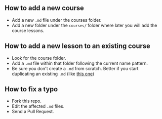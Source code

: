 ## How to add a new course

- Add a new ```.md``` file under the courses folder.
- Add a new folder under the ```courses/``` folder where later you will add the course lessons.

## How to add a new lesson to an existing course

- Look for the course folder.
- Add a ```.md``` file within that folder following the current name pattern.
- Be sure you don't create a ```.md``` from scratch. Better if you start duplicating an existing ```.md``` (like [this one](https://raw.githubusercontent.com/CartoDB/academy/master/courses/01-beginners-course/lesson-1.md))

## How to fix a typo

- Fork this repo. 
- Edit the affected ```.md``` files.
- Send a Pull Request.
